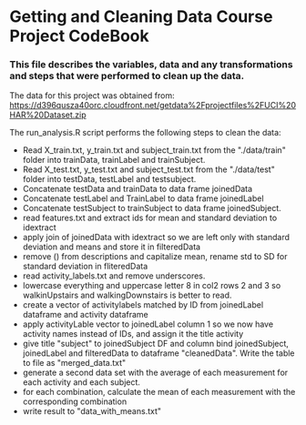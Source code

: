 # Getting and Cleaning Data Course Project CodeBook

### This file describes the variables, data and any transformations and steps that were performed to clean up the data.  

The data for this project was obtained from:  
https://d396qusza40orc.cloudfront.net/getdata%2Fprojectfiles%2FUCI%20HAR%20Dataset.zip

The run_analysis.R script performs the following steps to clean the data:

* Read X_train.txt, y_train.txt and subject_train.txt from the "./data/train" folder into trainData, trainLabel and trainSubject.       
* Read X_test.txt, y_test.txt and subject_test.txt from the "./data/test" folder into testData, testLabel and testsubject.  
* Concatenate testData and trainData to data frame joinedData
* Concatenate testLabel and TrainLabel to data frame joinedLabel
* Concatenate testSubject to trainSubject to data frame joinedSubject.  
* read features.txt and extract ids for mean and standard deviation to idextract
* apply join of joinedData with idextract so we are left only with standard deviation and means and store it in filteredData
* remove () from descriptions and capitalize mean, rename std to SD for standard deviation in fliteredData
* read activity_labels.txt and remove underscores.
* lowercase everything and uppercase letter 8 in col2 rows 2 and 3 so walkinUpstairs and walkingDownstairs is better to read.
* create a vector of activitylabels matched by ID from joinedLabel dataframe and activity dataframe
* apply activityLable vector to joinedLabel column 1 so we now have activity names instead of IDs, and assign it the title activity
* give title "subject" to joinedSubject DF and column bind joinedSubject, joinedLabel and filteredData to dataframe "cleanedData". Write the table to file as "merged_data.txt"
* generate a second data set with the average of each measurement for each activity and each subject. 
* for each combination, calculate the mean of each measurement with the corresponding combination
* write result to "data_with_means.txt"
